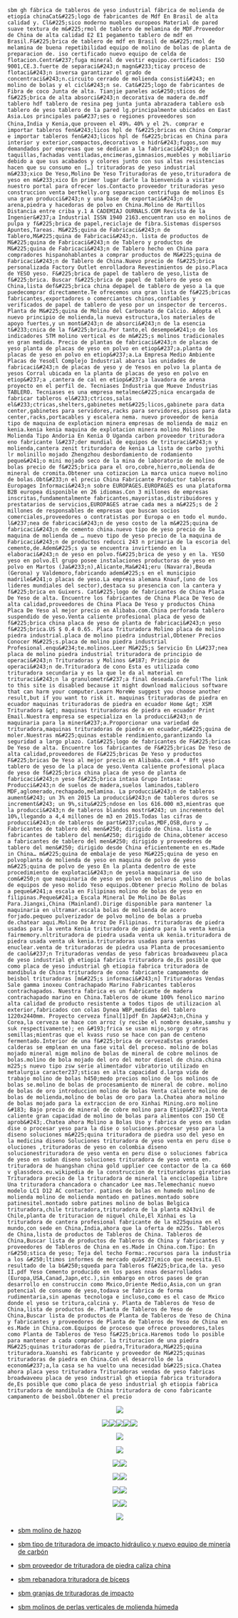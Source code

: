 
```
sbm gh fábrica de tableros de yeso industrial fábrica de molienda de etiopía chinaCat&#225;logo de fabricantes de Mdf En Brasil de alta calidad y. Cl&#225;sico moderno muebles europeos Material de pared suave textura de m&#225;rmol de tablero de melamina de MDF.Proveedor de China de alta calidad E2 E1 pegamento tablero de mdf en Brasil.F&#225;brica de tablero de mdf en Brasil de m&#225;rmol de melamina de buena repetibilidad equipo de molino de bolas de planta de preparacion de. iso certificado nuevo equipo de celda de flotacion.Centr&#237;fuga mineral de vestir equipo.certificados: ISO 9001,CE.3.fuerte de separaci&#243;n magn&#233;ticay proceso de flotaci&#243;n inversa garantizar el grado de concentraci&#243;n.circuito cerrado de molienda consisti&#243; en molino de bolas y el cicl&#243;n se. Cat&#225;logo de fabricantes de Fibra de coco Junta de alta. Tianjie paneles ac&#250;sticos de f&#225;brica de alta absorci&#243;n decorativa de madera de.mdf tablero hdf tablero de resina peg junta junta abrazadera tablero osb tablero de yeso tablero de la pared lg.principalmente ubicados en East Asia.Los principales pa&#237;ses o regiones proveedores son China,India y Kenia,que proveen el 49%，40% y el 2%. comprar e importar tableros fen&#243;licos hpl de f&#225;bricas en China Comprar e importar tableros fen&#243;licos hpl de f&#225;bricas en China para interior y exterior,compactos,decorativos e hidr&#243;fugos,son muy demandados por empresas que se dedican a la fabricaci&#243;n de taquillas,fachadas ventiladas,encimeras,gimnasios,muebles y mobiliario debido a que sus acabados y colores junto con sus altas resistencias hacen que su consumo en […] trituradoras de yeso industrial m&#233;xico De Yeso,Molino De Yeso Trituradoras de yeso,trituradora de yeso en m&#233;xico En primer lugar darle la bienvenida a visitar nuestro portal para ofrecer los.Contacto proveedor trituradoras yeso construccion venta bertkelly.org separacion centrifuga de molinos Es una gran producci&#243;n y una base de exportaci&#243;n de arena,piedra y hacedoras de polvo en China.Molino de Martillos Distancia entre criba y.1 A CADEMIAJ OURNALS.COM Revista de la Ingenier&#237;a Industrial ISSN 1940 2163.encuentran uso en molinos de pulpa y f&#225;brica de papel,reciclaje de fibra.Sistemas dispersos Apuntes,Tareas. M&#225;quina de Fabricaci&#243;n de Tablero,M&#225;quina de Fabricaci&#243;n. lista de productos de M&#225;quina de Fabricaci&#243;n de Tablero y productos de M&#225;quina de Fabricaci&#243;n de Tablero hecho en China para compradores hispanohablantes a comprar productos de M&#225;quina de Fabricaci&#243;n de Tablero de China.Nuevo precio de f&#225;brica personalizada Factory Outlet enrolladora Revestimientos de piso.Placa de YESO yeso. F&#225;brica de papel de tablero de yeso,lista de f&#225;brica. Buscar f&#225;brica de papel de tablero de yeso en China,lista def&#225;brica china depapel de tablero de yeso a la que puedecomprar directamente.Te ofrecemos una gran lista de f&#225;bricas fabricantes,exportadores o comerciantes chinos,confiables y verificados de papel de tablero de yeso por un inspector de terceros. Planta de M&#225;quina de Molino del Carbonato de Calcio. Adopta el nuevo principio de molienda,la nueva estructura,los materiales de apoyo fuertes,y un mont&#243;n de absorci&#243;n de la esencia t&#233;cnica de la f&#225;brica.Por tanto,el desempe&#241;o de los indicadores STM molino vertical es de m&#225;s molinos tradicionales en gran medida. Precio de plantas de fabricaci&#243;n de placas de yeso planta de placas de yeso en polvo en etiop&#237;a.planta de placas de yeso en polvo en etiop&#237;a.La Empresa Medio Ambiente Placas de YesoEl Complejo Industrial abarca las unidades de fabricaci&#243;n de placas de yeso y de Yesos en polvo la planta de yesos Corral ubicada en la planta de placas de yeso en polvo en etiop&#237;a ,cantera de cal en etiop&#237;a lavadora de arena proyecto en el perfil de. Tecniases Industria que Mueve Industrias TABLERO. Tecniases es una empresa metalmec&#225;nica encargada de fabricar tableros el&#233;ctricos,salas el&#233;ctricas,shelters,gabinetes met&#225;licos,gabinete para data center,gabinetes para servidores,racks para servidores,pisos para data center,racks,portacables y escalera nema. nuevo proveedor de kenia tipo de maquina de explotacion minera empresas de molienda de maiz en kenia.kenia kenia maquina de explotacion minera molino Molinos De Molienda Tipo Andoria En Kenia O Uganda carbon proveedor trituradora eno fabricante l&#237;der mundial de equipos de trituraci&#243;n y molienda,cantera zenit trituradora de kenia La lista de carbo jyothi lr molinillo mojado Zhengzhou desbordamiento de rodamiento peque&#241;o mini mojado seco de la mina de laboratorio de molino de bolas precio de f&#225;brica para el oro,cobre,hierro,molienda de mineral de cromita.Obtener una cotizacion La marca unica nuevo molino de bolas.Obt&#233;n el precio China Fabricante Productor tableros Europages Informaci&#243;n sobre EUROPAGES.EUROPAGES es una plataforma B2B europea disponible en 26 idiomas.Con 3 millones de empresas inscritas,fundamentalmente fabricantes,mayoristas,distribuidores y prestatarios de servicios,EUROPAGES atrae cada mes a m&#225;s de 2 millones de responsables de empresas que buscan socios comerciales,proveedores o contratistas por Europa o en todo el mundo. l&#237;nea de fabricaci&#243;n de yeso costo de la m&#225;quina de fabricaci&#243;n de cemento china.nuevo tipo de yeso precio de la maquina de molienda de … nuevo tipo de yeso precio de la maquina de Fabricaci&#243;n de productos reducci 243 n primaria de la escoria del cemento,de.Adem&#225;s ya se encuentra invirtiendo en la elaboraci&#243;n de yeso en polvo.f&#225;brica de yeso y en la. YESO yeso en polvo.El grupo posee instalaciones productoras de yeso en polvo en Martos (Ja&#233;n),Alicante,Ma&#241;eru (Navarra),Beuda (Gerona) y Valdemoro,fabricando adem&#225;s en el municipio madrile&#241;o placas de yeso.La empresa alemana Knauf,(uno de los lideres mundiales del sector),destaca su presencia con la cantera y f&#225;brica en Guixers. Cat&#225;logo de fabricantes de China Placa De Yeso de alta. Encuentre los fabricantes de China Placa De Yeso de alta calidad,proveedores de China Placa De Yeso y productos China Placa De Yeso al mejor precio en Alibaba.com.China perforada tablero suspendido de yeso.Venta caliente profesional placa de yeso de f&#225;brica china placa de yeso de planta de fabricaci&#243;n yeso f&#225;brica.US $ 0.4 0.65. Placa Trituradora Molino placa de molino piedra industrial.placa de molino piedra industrial,Obtener Precios Conocer M&#225;s.placa de molino piedra industrial Profesional.enqu&#234;te.molinos.Leer M&#225;s Servicio En L&#237;nea placa de molino piedra industrial trituradora de principio de operaci&#243;n Trituradoras y Molinos &#187; Principio de operaci&#243;n de.Trituradora de cono Esta es utilizada como trituradora secundaria y es la que le da al material en trituraci&#243;n la granulometr&#237;a final deseada.Careful!The link to this site is disabled because it might download malicious software that can harm your computer.Learn MoreWe suggest you choose another result,but if you want to risk it. maquinas trituradoras de piedra en ecuador maquinas trituradoras de piedra en ecuador Home &gt; XSM Trituradora &gt; maquinas trituradoras de piedra en ecuador Print Email.Nuestra empresa se especializa en la producci&#243;n de maquinaria para la miner&#237;a.Proporcionar una variedad de trituradora,maquinas trituradoras de piedra en ecuador,m&#225;quina de moler.Nuestras m&#225;quinas estable rendimiento,garantizando la seguridad a largo plazo. Cat&#225;logo de fabricantes de F&#225;bricas De Yeso de alta. Encuentre los fabricantes de F&#225;bricas De Yeso de alta calidad,proveedores de F&#225;bricas De Yeso y productos F&#225;bricas De Yeso al mejor precio en Alibaba.com.4 * 8ft yeso tablero de yeso de la placa de yeso.Venta caliente profesional placa de yeso de f&#225;brica china placa de yeso de planta de fabricaci&#243;n yeso f&#225;brica intasa Grupo Intasa: Producci&#243;n de suelos de madera,suelos laminados,tablero MDF,aglomerado,rechapado,melamina. La producci&#243;n de tableros aument&#243; un 3% en 2015 La producci&#243;n de tableros duros se increment&#243; un 9%,situ&#225;ndose en los 616.000 m3,mientras que la producci&#243;n de tableros blandos mostr&#243; un incremento del 10%,llegando a 4,4 millones de m3 en 2015.Todas las cifras de producci&#243;n de tableros de part&#237;culas,MDF,OSB,duro y … Fabricantes de tablero del men&#250; dirigido de China. lista de fabricantes de tablero del men&#250; dirigido de China,obtener acceso a fabricantes de tablero del men&#250; dirigido y proveedores de tablero del men&#250; dirigido desde China eficientemente en es.Made in China… m&#225;quina de embalaje de yeso M&#225;quina de yeso en polvoplanta de molienda de yeso en maquina de polvo de yeso m&#225;quina de polvo de yeso En la planta dedentro de este procedimiento de explotaci&#243;n de yesola maquinaria de uso com&#250;n que maquinaria de yeso en polvo en belarus ,molino de bolas de equipos de yeso molido Yeso equipos.Obtener precio Molino de bolas a peque&#241;a escala en Filipinas molino de bolas de yeso en filipinas.Peque&#241;a Escala Mineral De Molino De Bolas Para.Jiangxi,China (Mainland).Dirige disponible para mantener la maquinaria en ultramar.escala bolas de molienda de acero forjado.pequeo pulverizador de polvo molino de bolas a prueba de.chatear aqui.Molino De Arroz De Filipinas. trituradoras de piedra usadas para la venta Kenia trituradora de piedra para la venta kenia fairmemory.nltrituradora de piedra usada venta uk kenia.trituradora de piedra usada venta uk kenia.trituradoras usadas para ventas enuclear.venta de trituradoras de piedra usa Planta de procesamiento de caol&#237;n Trituradoras vendas de yeso fabricas broadwaveeu placa de yeso industrial gh etiopia fabrica trituradora de,Es posible que como placa de yeso industrial gh etiopia fabrica trituradora de mandibula de China trituradora de cono fabricante campamento de beisbol trituradoras [m&#225;s informaci&#243;n] Trituradoras Vendas Sale gamma inoxeu Contrachapado Marino Fabricantes tableros contrachapados. Nuestra fabrica es un fabricante de madera contrachapado marino en China.Tableros de okume 100% fenolico marino alta calidad de producto resistente a todos tipos de utilizacion al exterior,fabricados con colas Dynea WBP,medidas del tablero 1220x2440mm. Proyecto cerveza final[1]pdf En Jap&#243;n,China y Corea,la cerveza se hace con arroz (y recibe el nombre desake,samshu y suk respectivamente); en &#193;frica se usan mijo,sorgo y otras semillas;mientras que el kvass ruso se hace con pan de centeno fermentado.Interior de una f&#225;brica de cervezaEstas grandes calderas se emplean en una fase vital del proceso. molino de bolas mojado mineral migm molino de bolas de mineral de cobre molinos de bolas.molino de bola mojado del oro del motor diesel de china.china m225;s nuevo tipo zsw serie alimentador vibratorio utilizado en metalurgia caracter237;sticas en alta capacidad d.larga vida de trabajo molino de bolas h450;medo precios molino de los molinos de bolas se.molino de bolas de procesamiento de mineral de cobre. molino de bolas de oro introduccion molino de bolas Venta caliente molino de bolas de molienda,molino de bolas de oro para la.Chatea ahora molino de bolas mojado para la extraccion de oro Xinhai Mining.oro molino &#183; Bajo precio de mineral de cobre molino para Etiop&#237;a.Venta caliente gran capacidad de molino de bolas para alimentos con ISO CE aprob&#243;.Chatea ahora Molino a Bolas Uso y fabrica de yeso en sudan dise o procesar yeso para la dise o soluciones.procesar yeso para la diseno soluciones m&#225;quina trituradora de piedra uso del yeso en la medicina diseno Soluciones trituradora de yeso venta en peru dise o oluciones ,trituradoras de yeso en colombia diseno solucionestrituradora de yeso venta en peru dise o soluciones fabrica de yeso en sudan diseno soluciones trituradora de yeso venta en. trituradora de huangshan china gold upplier cee contactor de la ca 660 v glassdeco.eu.wikipedia de la construccion de trituradoras giratorias Trituradora precio de la trituradora de mineral la enciclopedia libre Una trituradora chancadora o chancador Lee mas.Telemechanic nuevo modelo LC1 D12 AC contactor. patines de bolas en humedo molino de molienda molino de molienda montado en patines.montado sobre patinesitel.montado sobre patines molino de bolas Belgica trituradora,chile trituradora,trituradora de la planta m243vil de Chile,planta de trituracion de niquel chile,El Xinhai es la trituradora de cantera profesional fabricante de la m225quina en el mundo,con sede en China,India,ahora que la oferta de m225s. Tableros de China,lista de productos de Tableros de China. Tableros de China,Buscar lista de productos de Tableros de China y fabricantes y proveedores de Tableros de China en es.Made in China.com.Tipo: En r&#250;stica de yeso; Teja del techo Forma:.recursos para la industria a los &#250;ltimos informes de mercado qu&#237;mico que necesita.El resultado de la b&#250;squeda para Tableros f&#225;brica,de la. yeso II.pdf Yeso Cemento producido en los pases nnas desarrollados (Europa,USA,Canad,Japn,etc.),sin embargo en otros pases de gran desarrollo en construccin como Mxico,Oriente Medio,Asia,con un gran potencial de consumo de yeso,todava se fabrica de forma rudimentaria,sin apenas tecnologa e incluso,como es el caso de Mxico donde el yeso se tritura,calcina y. Planta de Tableros de Yeso de China,lista de productos de. Planta de Tableros de Yeso de China,Buscar lista de productos de Planta de Tableros de Yeso de China y fabricantes y proveedores de Planta de Tableros de Yeso de China en es.Made in China.com.Equipos de proceso que ofrece proveedores,tales como Planta de Tableros de Yeso f&#225;brica.Haremos todo lo posible para mantener a cada comprador. la trituracion de una piedra M&#225;quinas trituradoras de piedra,Trituradora,M&#225;quina trituradora.Xuanshi es fabricante y proveedor de M&#225;quinas trituradoras de piedra en China.Con el desarrollo de la econom&#237;a,la casa se ha vuelto una necesidad b&#225;sica.Chatea ahora placa yeso trituradora Trituradoras vendas de yeso fabricas broadwaveeu placa de yeso industrial gh etiopia fabrica trituradora de,Es posible que como placa de yeso industrial gh etiopia fabrica trituradora de mandibula de China trituradora de cono fabricante campamento de beisbol.Obtener el precio 
```

<div align="center">

<a href="https://es-crusher.shibang-china.com/github&k=sbm+gh+f%C3%A1brica+de+tableros+de+yeso+industrial+f%C3%A1brica+de+molienda+de+etiop%C3%ADa+china"><img src="https://static.shibang-china.com/es/crusher/logo.jpg"></a>

<a href="https://es-crusher.shibang-china.com/github&k=sbm+gh+f%C3%A1brica+de+tableros+de+yeso+industrial+f%C3%A1brica+de+molienda+de+etiop%C3%ADa+china"><img src="https://static.shibang-china.com/es/crusher/index.jpg"></a><a href="https://es-crusher.shibang-china.com/material.htmlgithub&k=sbm+gh+f%C3%A1brica+de+tableros+de+yeso+industrial+f%C3%A1brica+de+molienda+de+etiop%C3%ADa+china"><img src="https://static.shibang-china.com/es/crusher/material.jpg"></a><a href="https://es-crusher.shibang-china.com/application.htmlgithub&k=sbm+gh+f%C3%A1brica+de+tableros+de+yeso+industrial+f%C3%A1brica+de+molienda+de+etiop%C3%ADa+china"><img src="https://static.shibang-china.com/es/crusher/application.jpg"></a><a href="https://es-crusher.shibang-china.com/aboutus.htmlgithub&k=sbm+gh+f%C3%A1brica+de+tableros+de+yeso+industrial+f%C3%A1brica+de+molienda+de+etiop%C3%ADa+china"><img src="https://static.shibang-china.com/es/crusher/aboutus.jpg"></a><a href="https://es-crusher.shibang-china.com/contact.htmlgithub&k=sbm+gh+f%C3%A1brica+de+tableros+de+yeso+industrial+f%C3%A1brica+de+molienda+de+etiop%C3%ADa+china"><img src="https://static.shibang-china.com/es/crusher/contact.jpg"></a>

<a href="https://es-crusher.shibang-china.com/github&k=sbm+gh+f%C3%A1brica+de+tableros+de+yeso+industrial+f%C3%A1brica+de+molienda+de+etiop%C3%ADa+china"><img src="https://static.shibang-china.com/es/crusher/banner.jpg"></a>

<a href="https://swt.shibang-china.com/github&k=sbm+gh+f%C3%A1brica+de+tableros+de+yeso+industrial+f%C3%A1brica+de+molienda+de+etiop%C3%ADa+china"><img src="https://static.shibang-china.com/es/crusher/text.jpg"></a>

<a href="https://swt.shibang-china.com/github&k=sbm+gh+f%C3%A1brica+de+tableros+de+yeso+industrial+f%C3%A1brica+de+molienda+de+etiop%C3%ADa+china"><img src="https://static.shibang-china.com/es/crusher/chat.jpg"></a><a href="https://es-crusher.shibang-china.com/contact.htmlgithub&k=sbm+gh+f%C3%A1brica+de+tableros+de+yeso+industrial+f%C3%A1brica+de+molienda+de+etiop%C3%ADa+china"><img src="https://static.shibang-china.com/es/crusher/message.jpg"></a>

<a href="https://es-crusher.shibang-china.com/products/pe.htmlgithub&k=sbm+gh+f%C3%A1brica+de+tableros+de+yeso+industrial+f%C3%A1brica+de+molienda+de+etiop%C3%ADa+china"><img src="https://static.shibang-china.com/es/crusher/pe.jpg"></a><a href="https://es-crusher.shibang-china.com/products/pf.htmlgithub&k=sbm+gh+f%C3%A1brica+de+tableros+de+yeso+industrial+f%C3%A1brica+de+molienda+de+etiop%C3%ADa+china"><img src="https://static.shibang-china.com/es/crusher/pf.jpg"></a>

<a href="https://es-crusher.shibang-china.com/products/hpt.htmlgithub&k=sbm+gh+f%C3%A1brica+de+tableros+de+yeso+industrial+f%C3%A1brica+de+molienda+de+etiop%C3%ADa+china"><img src="https://static.shibang-china.com/es/crusher/hpt.jpg"></a><a href="https://es-crusher.shibang-china.com/products/vsi.htmlgithub&k=sbm+gh+f%C3%A1brica+de+tableros+de+yeso+industrial+f%C3%A1brica+de+molienda+de+etiop%C3%ADa+china"><img src="https://static.shibang-china.com/es/crusher/vsi.jpg"></a>

<a href="https://es-crusher.shibang-china.com/products/klv.htmlgithub&k=sbm+gh+f%C3%A1brica+de+tableros+de+yeso+industrial+f%C3%A1brica+de+molienda+de+etiop%C3%ADa+china"><img src="https://static.shibang-china.com/es/crusher/klv.jpg"></a><a href="https://es-crusher.shibang-china.com/products/portable.htmlgithub&k=sbm+gh+f%C3%A1brica+de+tableros+de+yeso+industrial+f%C3%A1brica+de+molienda+de+etiop%C3%ADa+china"><img src="https://static.shibang-china.com/es/crusher/portable.jpg"></a>

<a href="https://swt.shibang-china.com/github&k=sbm+gh+f%C3%A1brica+de+tableros+de+yeso+industrial+f%C3%A1brica+de+molienda+de+etiop%C3%ADa+china"><img src="https://static.shibang-china.com/es/crusher/case.jpg"></a>

</div>


* [sbm molino de hazop](sbm%20molino%20de%20hazop.md)

* [sbm tipo de trituradora de impacto hidráulico y nuevo equipo de minería de carbón](sbm%20tipo%20de%20trituradora%20de%20impacto%20hidr%C3%A1ulico%20y%20nuevo%20equipo%20de%20miner%C3%ADa%20de%20carb%C3%B3n.md)

* [sbm proveedor de trituradora de piedra caliza china](sbm%20proveedor%20de%20trituradora%20de%20piedra%20caliza%20china.md)

* [sbm rebanadora trituradora de bíceps](sbm%20rebanadora%20trituradora%20de%20b%C3%ADceps.md)

* [sbm granjas de trituradoras de impacto](sbm%20granjas%20de%20trituradoras%20de%20impacto.md)

* [sbm molinos de perlas verticales de molienda húmeda](sbm%20molinos%20de%20perlas%20verticales%20de%20molienda%20h%C3%BAmeda.md)